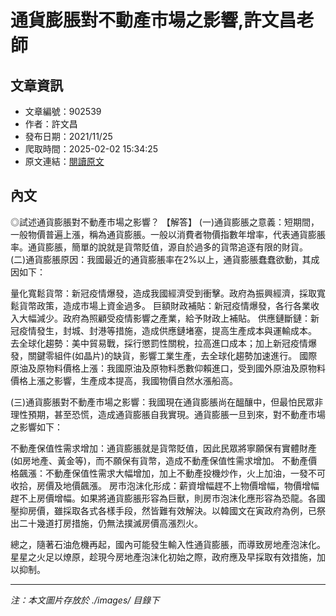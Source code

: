 # 通貨膨脹對不動產市場之影響,許文昌老師

## 文章資訊
- 文章編號：902539
- 作者：許文昌
- 發布日期：2021/11/25
- 爬取時間：2025-02-02 15:34:25
- 原文連結：[閱讀原文](https://real-estate.get.com.tw/Columns/detail.aspx?no=902539)

## 內文
◎試述通貨膨脹對不動產市場之影響？
【解答】
(一)通貨膨脹之意義：短期間，一般物價普遍上漲，稱為通貨膨脹。一般以消費者物價指數年增率，代表通貨膨脹率。通貨膨脹，簡單的說就是貨幣貶值，源自於過多的貨幣追逐有限的財貨。
(二)通貨膨脹原因：我國最近的通貨膨脹率在2%以上，通貨膨脹蠢蠢欲動，其成因如下：

量化寬鬆貨幣：新冠疫情爆發，造成我國經濟受到衝擊。政府為振興經濟，採取寬鬆貨幣政策，造成市場上資金過多。 
巨額財政補貼：新冠疫情爆發，各行各業收入大幅減少。政府為照顧受疫情影響之產業，給予財政上補貼。 
供應鏈斷鏈：新冠疫情發生，封城、封港等措施，造成供應鏈堵塞，提高生產成本與運輸成本。 
去全球化趨勢：美中貿易戰，採行懲罰性關稅，拉高進口成本；加上新冠疫情爆發，關鍵零組件(如晶片)的缺貨，影響工業生產，去全球化趨勢加速進行。 
國際原油及原物料價格上漲：我國原油及原物料悉數仰賴進口，受到國外原油及原物料價格上漲之影響，生產成本提高，我國物價自然水漲船高。 

(三)通貨膨脹對不動產市場之影響：我國現在通貨膨脹尚在醞釀中，但最怕民眾非理性預期，甚至恐慌，造成通貨膨脹自我實現。通貨膨脹一旦到來，對不動產市場之影響如下：

不動產保值性需求增加：通貨膨脹就是貨幣貶值，因此民眾將寧願保有實體財產(如房地產、黃金等)，而不願保有貨幣，造成不動產保值性需求增加。 
不動產價格飆漲：不動產保值性需求大幅增加，加上不動產投機炒作，火上加油，一發不可收拾，房價及地價飆漲。 
房市泡沫化形成：薪資增幅趕不上物價增幅，物價增幅趕不上房價增幅。如果將通貨膨脹形容為巨獸，則房市泡沫化應形容為恐龍。各國壓抑房價，雖採取各式各樣手段，然皆難有效解決。以韓國文在寅政府為例，已祭出二十幾道打房措施，仍無法撲滅房價高漲烈火。 

總之，隨著石油危機再起，國內可能發生輸入性通貨膨脹，而導致房地產泡沫化。星星之火足以燎原，趁現今房地產泡沫化初始之際，政府應及早採取有效措施，加以抑制。

---
*注：本文圖片存放於 ./images/ 目錄下*
